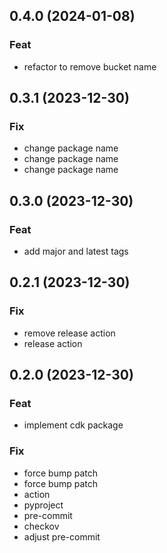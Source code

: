 ## 0.4.0 (2024-01-08)

### Feat

- refactor to remove bucket name

## 0.3.1 (2023-12-30)

### Fix

- change package name
- change package name
- change package name

## 0.3.0 (2023-12-30)

### Feat

- add major and latest tags

## 0.2.1 (2023-12-30)

### Fix

- remove release action
- release action

## 0.2.0 (2023-12-30)

### Feat

- implement cdk package

### Fix

- force bump patch
- force bump patch
- action
- pyproject
- pre-commit
- checkov
- adjust pre-commit
